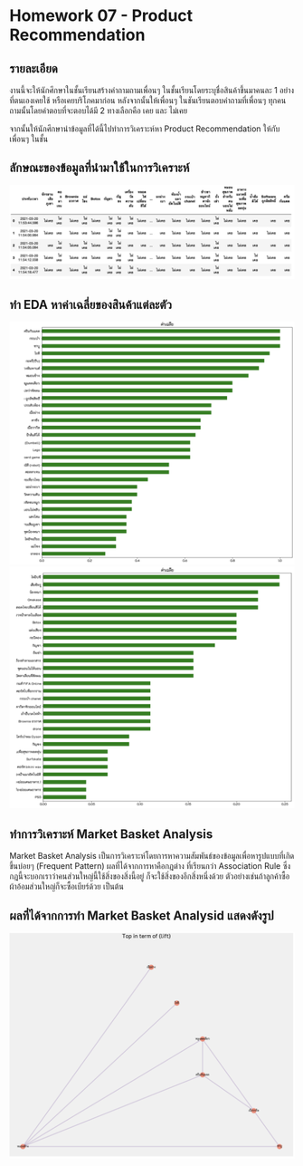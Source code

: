 # Homework 07 - Product Recommendation

## รายละเอียด
งานนี้จะให้นักศึกษาในชั้นเรียนสร้างคำถามถามเพื่อนๆ ในชั้นเรียนโดยระบุชื่อสินค้าขึ้นมาคนละ 1 อย่างที่ตนเองเคยใช้ หรือเคยบริโภคมาก่อน หลังจากนั้นให้เพื่อนๆ ในชันเรียนตอบคำถามที่เพื่อนๆ ทุกคนถามนั้นโดยคำตอบที่จะตอบได้มี 2 ทางเลือกคือ เคย และ ไม่เคย

จากนั้นให้นักศึกษานำข้อมูลที่ได้นี้ไปทำการวิเคราะห์หา Product Recommendation ให้กับเพื่อนๆ ในชั้น

## ลักษณะของข้อมูลที่นำมาใช้ในการวิเคราะห์
![dataset](./images/1_dataset.png)


## ทำ EDA หาค่าเฉลี่ยของสินค้าแต่ละตัว
![average1](./images/2_average1.png)
![average2](./images/3_average2.png)

## ทำการวิเคราะห์ Market Basket Analysis
Market Basket Analysis เป็นการวิเคราะห์โดยการหาความสัมพันธ์ของข้อมูลเพื่อหารูปแบบที่เกิดขึ้นบ่อยๆ (Frequent Pattern) ผลที่ได้จากการหาคือกฎต่าง ที่เรียนกว่า Association Rule ซึ่งกฎนี้จะบอกเราว่าคนส่วนใหญ่นี้ใช้สิ่งของสิ่งนี้อยู่ ก็จะใช้สิ่งของอีกสิ่งหนึ่งด้วย ตัวอย่างเช่นถ้าลูกค้าซื้อผ้าอ้อมส่วนใหญ่ก็จะซื้อเบียร์ด้วย เป็นต้น

## ผลที่ได้จากการทำ Market Basket Analysid แสดงดังรูป
![4_result](./images/4_result.png)
